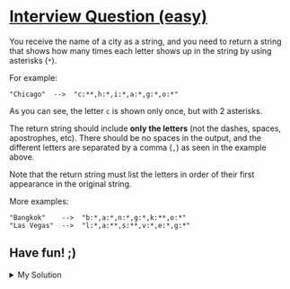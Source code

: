 # [Interview Question (easy)](https://www.codewars.com/kata/5b358a1e228d316283001892)

You receive the name of a city as a string, and you need to return a string that shows how many times each letter shows
up in the string by using asterisks (`*`).

For example:

    "Chicago"  -->  "c:**,h:*,i:*,a:*,g:*,o:*"

As you can see, the letter `c` is shown only once, but with 2 asterisks.

The return string should include **only the letters** (not the dashes, spaces, apostrophes, etc). There should be no
spaces in the output, and the different letters are separated by a comma (`,`) as seen in the example above.

Note that the return string must list the letters in order of their first appearance in the original string.

More examples:

    "Bangkok"    -->  "b:*,a:*,n:*,g:*,k:**,o:*"
    "Las Vegas"  -->  "l:*,a:**,s:**,v:*,e:*,g:*"

## Have fun! ;)

<details><summary>My Solution</summary>

```js
function getStrings(city) {
  let charMap = {};
  let charArr = [];
  city
    .toLowerCase()
    .split(" ")
    .join("")
    .split("")
    .forEach((x) => {
      charMap[x] = charMap[x] ? charMap[x] + "*" : "*";
    });

  Object.keys(charMap).forEach((key) => {
    charArr.push(`${key}:${charMap[key]}`);
  });
  return charArr.join(",");
}
```

</details>
